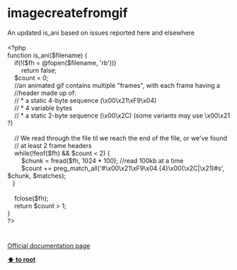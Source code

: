 # imagecreatefromgif




<div class="phpcode"><span class="html">
An updated is_ani based on issues reported here and elsewhere<br><br><span class="default">&lt;?php<br></span><span class="keyword">function </span><span class="default">is_ani</span><span class="keyword">(</span><span class="default">$filename</span><span class="keyword">) {<br>&#xA0; &#xA0; if(!(</span><span class="default">$fh </span><span class="keyword">= @</span><span class="default">fopen</span><span class="keyword">(</span><span class="default">$filename</span><span class="keyword">, </span><span class="string">&apos;rb&apos;</span><span class="keyword">)))<br>&#xA0; &#xA0; &#xA0; &#xA0; return </span><span class="default">false</span><span class="keyword">;<br>&#xA0; &#xA0; </span><span class="default">$count </span><span class="keyword">= </span><span class="default">0</span><span class="keyword">;<br>&#xA0; &#xA0; </span><span class="comment">//an animated gif contains multiple &quot;frames&quot;, with each frame having a <br>&#xA0; &#xA0; //header made up of:<br>&#xA0; &#xA0; // * a static 4-byte sequence (\x00\x21\xF9\x04)<br>&#xA0; &#xA0; // * 4 variable bytes<br>&#xA0; &#xA0; // * a static 2-byte sequence (\x00\x2C) (some variants may use \x00\x21 ?)<br>&#xA0; &#xA0; <br>&#xA0; &#xA0; // We read through the file til we reach the end of the file, or we&apos;ve found <br>&#xA0; &#xA0; // at least 2 frame headers<br>&#xA0; &#xA0; </span><span class="keyword">while(!</span><span class="default">feof</span><span class="keyword">(</span><span class="default">$fh</span><span class="keyword">) &amp;&amp; </span><span class="default">$count </span><span class="keyword">&lt; </span><span class="default">2</span><span class="keyword">) {<br>&#xA0; &#xA0; &#xA0; &#xA0; </span><span class="default">$chunk </span><span class="keyword">= </span><span class="default">fread</span><span class="keyword">(</span><span class="default">$fh</span><span class="keyword">, </span><span class="default">1024 </span><span class="keyword">* </span><span class="default">100</span><span class="keyword">); </span><span class="comment">//read 100kb at a time<br>&#xA0; &#xA0; &#xA0; &#xA0; </span><span class="default">$count </span><span class="keyword">+= </span><span class="default">preg_match_all</span><span class="keyword">(</span><span class="string">&apos;#\x00\x21\xF9\x04.{4}\x00(\x2C|\x21)#s&apos;</span><span class="keyword">, </span><span class="default">$chunk</span><span class="keyword">, </span><span class="default">$matches</span><span class="keyword">);<br>&#xA0;&#xA0; }<br>&#xA0; &#xA0; <br>&#xA0; &#xA0; </span><span class="default">fclose</span><span class="keyword">(</span><span class="default">$fh</span><span class="keyword">);<br>&#xA0; &#xA0; return </span><span class="default">$count </span><span class="keyword">&gt; </span><span class="default">1</span><span class="keyword">;<br>}<br></span><span class="default">?&gt;</span>
</span>
</div>
  

#

[Official documentation page](https://www.php.net/manual/en/function.imagecreatefromgif.php)

**[⬆ to root](/)**